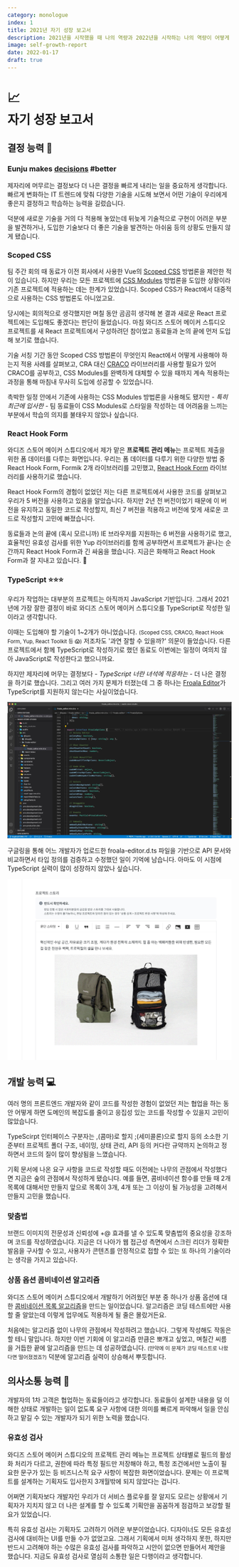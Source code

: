 ```yaml
---
category: monologue
index: 1
title: 2021년 자기 성장 보고서
description: 2021년을 시작했을 때 나의 역량과 2022년을 시작하는 나의 역량이 어떻게 달라졌는지 작성해 봤습니다. 뒤로 갈수록 내용이 부실합니다.
image: self-growth-report
date: 2022-01-17
draft: true
---
```


# 📈<br />자기 성장 보고서

## 결정 능력 🧐

### Eunju makes <u>**decisions**</u> #better

제자리에 머무르는 결정보다 더 나은 결정을 빠르게 내리는 일을 중요하게 생각합니다. 빠르게 변화하는 IT 트렌드에 맞춰 다양한 기술을 시도해 보면서 어떤 기술이 우리에게 좋은지 결정하고 학습하는 능력을 길렀습니다.

덕분에 새로운 기술을 거의 다 적용해 놓았는데 뒤늦게 기술적으로 구현이 어려운 부분을 발견하거나, 도입한 기술보다 더 좋은 기술을 발견하는 아쉬움 등의 상황도 만들지 않게 됐습니다.

### Scoped CSS

팀 주간 회의 때 동료가 이전 회사에서 사용한 Vue의 [Scoped CSS](https://vue-loader.vuejs.org/guide/scoped-css.html) 방법론을 제안한 적이 있습니다. 하지만 우리는 모든 프로젝트에 [CSS Modules](https://github.com/css-modules/css-modules) 방법론을 도입한 상황이라 기존 프로젝트에 적용하는 데는 한계가 있었습니다. Scoped CSS가 React에서 대중적으로 사용하는 CSS 방법론도 아니었고요.

당시에는 회의적으로 생각했지만 며칠 동안 곰곰히 생각해 본 결과 새로운 React 프로젝트에는 도입해도 좋겠다는 판단이 들었습니다. 마침 와디즈 스토어 메이커 스튜디오 프로젝트를 새 React 프로젝트에서 구성하려던 참이었고 동료들과 논의 끝에 먼저 도입해 보기로 했습니다.

기술 서칭 기간 동안 Scoped CSS 방법론이 무엇인지 React에서 어떻게 사용해야 하는지 적용 사례를 살펴보고, CRA 대신 [CRACO](https://github.com/gsoft-inc/craco) 라이브러리를 사용할 필요가 있어 CRACO를 공부하고, CSS Modules를 완벽하게 대체할 수 있을 때까지 계속 적용하는 과정을 통해 마침내 무사히 도입에 성공할 수 있었습니다.

촉박한 일정 안에서 기존에 사용하는 CSS Modules 방법론을 사용해도 됐지만 *- 특히 최근에 입사한 -* 팀 동료들이 CSS Modules로 스타일을 작성하는 데 어려움을 느끼는 부분에서 학습의 의지를 불태우지 않았나 싶습니다.

### React Hook Form

와디즈 스토어 메이커 스튜디오에서 제가 맡은 **프로젝트 관리 메뉴**는 프로젝트 제출을 위한 폼 데이터를 다루는 화면입니다. 우리는 폼 데이터를 다루기 위한 다양한 방법 중 React Hook Form, Formik 2개 라이브러리를 고민했고, [React Hook Form](https://react-hook-form.com/kr) 라이브러리를 사용하기로 했습니다.

React Hook Form의 경험이 없었던 저는 다른 프로젝트에서 사용한 코드를 살펴보고 우리가 5 버전을 사용하고 있음을 알았습니다. 하지만 2년 전 버전이었기 때문에 이 버전을 유지하고 동일한 코드로 작성할지, 최신 7 버전을 적용하고 버전에 맞게 새로운 코드로 작성할지 고민에 빠졌습니다.

동료들과 논의 끝에 (혹시 모르니까) IE 브라우저를 지원하는 6 버전을 사용하기로 했고, 효율적인 유효성 검사를 위한 Yup 라이브러리를 함께 공부하면서 프로젝트가 끝나는 순간까지 React Hook Form과 긴 싸움을 했습니다. 지금은 화해하고 React Hook Form과 잘 지내고 있습니다. 🤝

### TypeScript ⭐️⭐️⭐️

우리가 작업하는 대부분의 프로젝트는 아직까지 JavaScript 기반입니다. 그래서 2021년에 가장 잘한 결정이 바로 와디즈 스토어 메이커 스튜디오를 TypeScript로 작성한 일이라고 생각합니다.

이때는 도입해야 할 기술이 1~2개가 아니었습니다. <small>(Scoped CSS, CRACO, React Hook Form, Yup, React Toolkit 등 😱)</small> 저조차도 '과연 잘할 수 있을까?' 의문이 들었습니다. 다른 프로젝트에서 함께 TypeScript로 작성하기로 했던 동료도 이번에는 일정이 여의치 않아 JavaScript로 작성한다고 했으니까요.

하지만 제자리에 머무는 결정보다 *- TypeScript 너란 녀석에 적응하는 -* 더 나은 결정을 하기로 했습니다. 그리고 여러 가지 문제가 터졌는데 그 중 하나는 [Froala Editor](https://github.com/froala/wysiwyg-editor-release)가 TypeScript를 지원하지 않는다는 사실이었습니다.

![Froala Editor 타입 정의하기](./declare-froala-editor.jpg)

구글링을 통해 어느 개발자가 업로드한 froala-editor.d.ts 파일을 기반으로 API 문서와 비교하면서 타입 정의를 검증하고 수정했던 일이 기억에 남습니다. 아마도 이 시점에 TypeScript 실력이 많이 성장하지 않았나 싶습니다.

![스튜디오 화면에 적용한 Froala Editor](./froala-editor-in-maker-studio.jpg)

## 개발 능력 💻

여러 명의 프론트엔드 개발자와 같이 코드를 작성한 경험이 없었던 저는 협업을 하는 동안 어떻게 하면 도메인의 복잡도를 줄이고 응집성 있는 코드를 작성할 수 있을지 고민이 많았습니다.

TypeScirpt 인터페이스 구분자는 ,(콤마)로 할지 ;(세미콜론)으로 할지 등의 소소한 기준부터 프로젝트 폴더 구조, 네이밍, 상태 관리, API 등의 커다란 규약까지 논의하고 정하면서 코드의 질이 많이 향상됨을 느꼈습니다.

기획 문서에 나온 요구 사항을 코드로 작성할 때도 이전에는 나무의 관점에서 작성했다면 지금은 숲의 관점에서 작성하게 됐습니다. 예를 들면, 콤비네이션 함수를 만들 때 2개 목록에 대해서만 만들지 앞으로 목록이 3개, 4개 또는 그 이상이 될 가능성을 고려해서 만들지 고민을 했습니다.

### 맞춤법

브랜드 이미지의 전문성과 신뢰성에 +@ 효과를 낼 수 있도록 맞춤법의 중요성을 강조하며 코드를 작성하였습니다. 지금은 더 나아가 웹 접근성 측면에서 스크린 리더가 정확한 발음을 구사할 수 있고, 사용자가 콘텐츠를 안정적으로 접할 수 있는 또 하나의 기술이라는 생각을 가지고 있습니다.

### 상품 옵션 콤비네이션 알고리즘

와디즈 스토어 메이커 스튜디오에서 개발하기 어려웠던 부분 중 하나가 상품 옵션에 대한 [콤비네이션 목록 알고리즘](/articles/typescript/combine-arrays)을 만드는 일이었습니다. 알고리즘은 코딩 테스트에만 사용할 줄 알았는데 이렇게 업무에도 적용하게 될 줄은 몰랐거든요.

처음에는 알고리즘 없이 나무의 관점에서 작성하려고 했습니다. 그렇게 작성해도 작동은 할 테니 말입니다. 하지만 이번 기회에 이 알고리즘 만큼은 뽀개고 싶었고, 며칠간 씨름을 거듭한 끝에 알고리즘을 만드는 데 성공하였습니다. <small>(만약에 이 문제가 코딩 테스트로 나왔다면 떨어졌겠죠?)</small> 덕분에 알고리즘 실력이 상승해서 뿌듯합니다.

## 의사소통 능력 💬

개발자의 1차 고객은 협업하는 동료들이라고 생각합니다. 동료들이 설계한 내용을 덜 이해한 상태로 개발하는 일이 없도록 요구 사항에 대한 의미를 빠르게 파악해서 일을 안심하고 맡길 수 있는 개발자가 되기 위한 노력을 했습니다.

### 유효성 검사

와디즈 스토어 메이커 스튜디오의 프로젝트 관리 메뉴는 프로젝트 상태별로 필드의 활성화 처리가 다르고, 권한에 따라 특정 필드만 저장해야 하고, 특정 조건에서만 노출이 필요한 문구가 있는 등 비즈니스적 요구 사항이 복잡한 화면이었습니다. 문제는 이 프로젝트를 설계하는 기획자도 입사한지 3개월밖에 되지 않았다는 겁니다.

어쩌면 기획자보다 개발자인 우리가 더 서비스 플로우를 잘 알지도 모르는 상황에서 기획자가 지치지 않고 더 나은 설계를 할 수 있도록 기획안을 꼼꼼하게 점검하고 보강할 필요가 있었습니다.

특히 유효성 검사는 기획자도 고려하기 어려운 부분이었습니다. 디자이너도 모든 유효성 검사에 대비하는 UI를 만들 수가 없었고요. 그래서 기획에서 미처 생각하지 못한, 하지만 반드시 고려해야 하는 수많은 유효성 검사를 파악하고 시안이 없으면 만들어서 제안을 했습니다. 지금도 유효성 검사로 열심히 소통한 일은 다행이라고 생각합니다.
